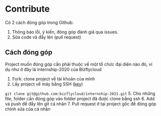 # Contribute
Có 2 cách đóng góp trong Github:
1. Thông báo lỗi, ý kiến, đóng góp đánh giá qua issues.
2. Sửa code và đẩy lên (pull request)

## Cách đóng góp
Project muốn đóng góp cần phải thuộc về một tổ chức đại diện nào đó, ví dụ như ở đây là internship-2020 của Bizflycloud 

1. Fork: clone project về tài khoản của mình
2. Lấy project về máy bằng SSH ([key](https://docs.github.com/en/github/authenticating-to-github/generating-a-new-ssh-key-and-adding-it-to-the-ssh-agent))

`git clone git@github.com:bizflycloud/internship-2021.git`
5. Cho những file, folder cần đóng góp vào folder project đã được clone bằng ssh
6. Add và push để đẩy lên git cá nhân
7. Pull request ở tại project gốc để đóng góp chỉnh sửa của cá nhân
